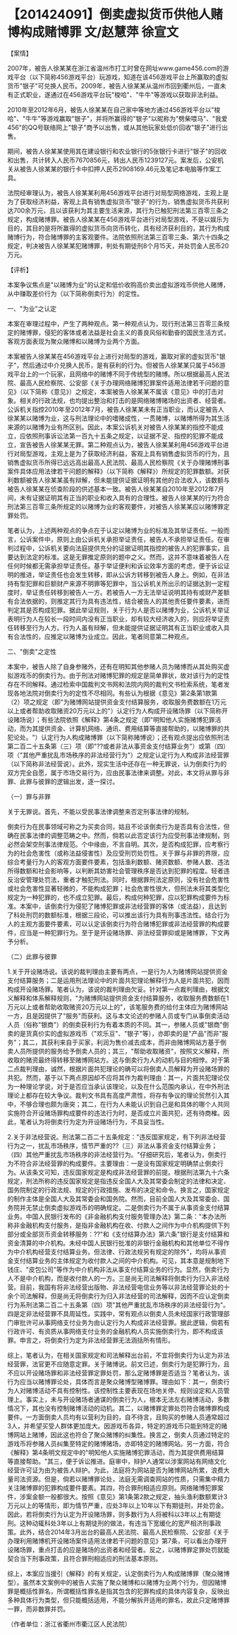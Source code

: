 # 【201424091】倒卖虚拟货币供他人赌博构成赌博罪 文/赵慧萍 徐宣文

【案情】

2007年，被告人徐某某在浙江省温州市打工时曾在网址www.game456.com的游戏平台（以下简称456游戏平台）玩游戏，知道在该456游戏平台上所赢取的虚拟货币"银子"可兑换人民币。2009年，被告人徐某某从温州市回到衢州后，一直未有正式职业，遂通过在456游戏平台玩"梭哈"、"牛牛"等游戏以获取非法利益。

2010年至2012年6月，被告人徐某某在自己家中等地方通过456游戏平台以"梭哈"、"牛牛"等游戏赢取"银子"，并将所赢得的"银子"以昵称为"劈柴喂马"、"我爱456"的QQ号联络网上"银子"商予以出售，或从其他玩家处低价回收"银子"进行出售。

期间，被告人徐某某使用其在建设银行和农业银行的5张银行卡进行"银子"的回收和出售，共计转入人民币7670856元，转出人民币1239127元。案发后，公安机关从被告人徐某某的银行卡中扣押人民币2908169.46元及笔记本电脑等作案工具。

法院经审理认为，被告人徐某某利用456游戏平台进行对局型网络游戏，主观上是为了获取经济利益，客观上具有销售虚拟货币"银子"的行为，销售虚拟货币共获利达700余万元，且以该获利为其主要生活来源，其行为已触犯刑法第三百零三条之规定，构成赌博罪。被告人徐某某在456游戏平台进行对局型游戏，不是以娱乐为目的，其目的是将所赢得的虚拟货币向货币转化，具有经济获利目的，其行为构成赌博行为，符合赌博罪的主客观要件。法院依照刑法第三百零三条、第六十四条之规定，判决被告人徐某某犯赌博罪，判处有期徒刑8个月15天，并处罚金人民币20万元。

【评析】

本案争议焦点是"以赌博为业"的认定和低价收购高价卖出虚拟游戏币供他人赌博，从中赚取差价行为（以下简称倒卖行为）的定性。

一、"为业"之认定

本案在审理过程中，产生了两种观点。第一种观点认为，现行刑法第三百零三条规定的赌博罪，侵犯的客体或者法益是社会主义的善良风俗和勤奋的国民生活方式，客观方面表现为聚众赌博和以赌博为业两个方面。

本案被告人徐某某在456游戏平台上进行对局型的游戏，赢取对家的虚拟货币"银子"，然后通过中介兑换人民币，是有获利的行为。但被告人徐某某只属于456游戏平台上的一个玩家，且网络中的赌博不同于传统型的赌博。所以根据最高人民法院、最高人民检察院、公安部《关于办理网络赌博犯罪案件适用法律若干问题的意见》（以下简称《意见》）之规定，本案被告人徐某某不属该《意见》中的打击对象。相关的行政法规，也均提出整治和打击的是网络赌博赌场的出资者、经营者。公诉机关指控2010年至2012年7月，被告人徐某某未有正当职业，而认定被告人徐某某以赌博为业，这与刑法理论中的嗜赌成性，一贯赌博，以赌博所得为其生活来源的以赌博为业有所区别。因此，本案公诉机关对被告人徐某某的指控不能成立，应依照刑事诉讼法第一百九十五条之规定，以证据不足、指控的犯罪不能成立，宣告被告人徐某某无罪。第二种观点认为，被告人徐某某利用456游戏平台进行对局型游戏，主观上是为了获取经济利益，客观上具有销售虚拟货币的行为，且销售虚拟货币所得已远远高出最高人民法院、最高人民检察院《关于办理赌博刑事案件具体应用法律若干问题的解释》（以下简称《解释》）所规定的犯罪数额。对获利数额被告人徐某某虽有辩解，但未能提供证据证明有其他的合法收入，该数额与被告人徐某某在侦查阶段的供述基本一致。被告人徐某某自2010年至2012年7月间，未有证据证明其有正当的职业和收入具有的合理性。被告人徐某某的行为符合刑法第三百零三条所规定的以赌博为业的客观要件，对被告人徐某某应以赌博罪定罪处罚。

笔者认为，上述两种观点的争点在于认定以赌博为业的标准及其举证责任。一般而言，公诉案件中，原则上由公诉机关承担举证责任，被告人不承担举证责任。在审判过程中，公诉机关要向法庭提供充分的证据证明其指控的被告人的犯罪事实，且要达到法定的标准。这是无罪推定原则的题中之义。然而，这并不意味着被告人在任何时候都无需承担举证责任。基于举证便利和诉讼效率方面的考虑，便于诉讼证明的推进，举证责任也会发生转移，即从公诉方转移到被告人身上。例如，在非法持有型犯罪和巨额财产来源不明罪等犯罪中，当公诉机关所出示的证据达到一定程度时，举证责任转移到被告人一方。若被告人一方无法举证说明其持有或财产差额有合法依据的，则推定其行为具有违法性，结合被告人的其他责任要件要素，进而判定其是否构成犯罪。据此举证规则，关于行为人是否以赌博为业，公诉机关举证表明行为人在较长一段时间内没有正当职业，却有较大经济收入的，则应将举证责任转移至行为人方。行为人虽有辩解，但未能提供证据证明其有正当职业或收入具有合法性的，应推定以赌博为业成立。因此，笔者同意第二种观点。

二、"倒卖"之定性

本案中，被告人除了自身参赌外，还有在明知其他参赌人员为赌博而从其处购买虚拟游戏币的倒卖行为。由于刑法对赌博犯罪的规定是简单罪状，故对该行为的定性存在不同解释。通过检索中国裁判文书网和法院内网的裁判文书检索系统，笔者发现各地法院对倒卖行为的定性不尽相同。有些认为根据《意见》第2条第1款第（2）项之规定（即"为赌博网站提供资金支付结算服务，收取服务费数额在1万元以上或者帮助收取赌资20万元以上的"）认定行为人构成开设赌场罪（以下简称开设赌场说）；有些法院依照《解释》第4条之规定（即"明知他人实施赌博犯罪活动，而为其提供资金、计算机网络、通讯、费用结算等直接帮助的，以赌博罪的共犯论处。"）认定行为人构成赌博罪（以下简称赌博说）；还有观点提出应依照刑法第二百二十五条第（三）项（即"??或者非法从事资金支付结算业务"）或第（四）项（"其他严重扰乱市场秩序的非法经营行为"）之规定认定行为人构成非法经营罪（以下简称非法经营说）。此外，现实生活中还存在一种无罪说，认为倒卖行为的双方完全自愿，属于市场交易行为，应由民事法律来调整。对此，本文将从罪与非罪、此罪与彼罪的逻辑出发，逐一探讨。

（一）罪与非罪

关于无罪说。首先，不能以受民事法律调整来否定刑事法律的规制。

倒卖行为在民事领域可称之为买卖合同，姑且不论该倒卖行为是否具有合法性，但确在民事法律的调整范畴之中。然而，倘若以此否定该行为应受刑事法律规制，则必然会架空刑事法律规范。个中缘由，不言自明。其次，是否构成犯罪，应考察行为的社会危害性（或称法益侵害性）及应受刑罚处罚性。关于罪与非罪的界限，应综合考量行为人的客观方面要件要素，包括渔利数额、赌资数额、参赌人数、违法所得数额和社会影响等，以判断其妨害社会管理秩序是否达到犯罪的程度。轻者违反治安管理处罚法，重者才触犯刑法。同时，根据罪刑法定原则，没有社会危害性或社会危害性显著轻微的，不能构成犯罪；社会危害性很大，但刑法未将其类型化规定为一种犯罪的，也不成立犯罪。最后，构成何种犯罪，应以犯罪构成要件为标准。本案中，该倒卖行为侵犯了赌博犯罪或非法经营罪的客体（或法益），且达到了科处刑罚的数额标准，根据三段论，可以推出该行为具有刑事违法性。结合行为人的主观方面要件要素，可以认定该倒卖行为符合赌博犯罪或非法经营罪的构成要件，应当是一种犯罪行为。至于是开设赌场罪、非法经营罪抑或是赌博罪，下文再予分析。

（二）此罪与彼罪

1.关于开设赌场说。该说的裁判理由主要有两点，一是行为人为赌博网站提供资金支付结算服务；二是运用刑法理论中的片面共犯理论解释行为人是片面共犯，因而构成开设赌场罪。笔者认为，该说的裁判理由欠妥。针对第一点裁判理由，根据文义解释和体系解释规则，"为赌博网站提供资金支付结算服务，收取服务费数额在1万元以上或者帮助收取赌资20万元以上的"，该笔服务费的给付主体应为赌博网站一方，且是因提供了"服务"而获利。这与本文论述的参赌人员或专门从事倒卖活动人员（俗称"银商"）的倒卖获利行为有着本质的不同。其一，参赌人员或"银商"倒卖的是货真价实的虚拟游戏币（"欢乐豆"、"银子"等），亦即卖的是"产品"而非"服务"；其二，其获利来自于买家，利润为售价减去成本，而非由赌博网站方基于倒卖人员所提供的服务给予倒卖人员的；其三，"帮助收取赌资"，按照文义解释，所收取的赌资最终得转移至赌博网站方。这与倒卖行为人的动机与目的相悖。对于第二点裁判理由，诚然，根据片面共犯理论的确可以将倒卖人员解释为开设赌场罪的共犯。然而，基于以下两点原因却不应将其作为裁判理由：其一，片面共犯理论仅为一种理论学说，对于是否应当承认该理论，以及在什么范围内承认，在中外刑法理论上都存在较大争议。裁判文书具有高度严肃性，将存有争议的理论贸然引入其中，不够合理也颇为唐突；其二，在行为人未能认识到自己是和具体的哪个人共同实施符合开设赌场罪构成要件的违法行为时，是否成立片面共犯，还有待商榷。因此，笔者认为将倒卖行为定为开设赌场行为，不具妥当性。

2.关于非法经营说。刑法第二百二十五条规定："违反国家规定，有下列非法经营行为之一，扰乱市场秩序，情节严重的??（三）非法从事资金支付结算业务；（四）其他严重扰乱市场秩序的非法经营行为。"仔细研究后，笔者认为，倒卖行为不符合非法经营罪的构成要件。主要理由：一是没有国家规定明确禁止倒卖行为。从该条文可知，违反国家规定是构成非法经营罪的前提。根据刑法第九十六条规定，刑法所称的违反国家规定是指违反全国人大及其常委会制定的法律和决定、国务院制定的行政法规、规定的行政措施、发布的决定和命令。换言之，国家规定的制作主体是全国人大及其常委会和国务院。然而，目前全国人大及其常委会、国务院并无禁止倒卖虚拟游戏币的明确规定。二是倒卖行为不属于从事资金支付结算业务。中国人民银行发布的《非金融机构支付服务管理办法》第二条："本办法所称非金融机构支付服务，是指非金融机构在收、付款人之间作为中介机构提供下列部分或全部货币资金转移服务：??"和《支付结算办法》第六条"银行是支付结算和资金清算的中介机构。未经中国人民银行批准的非银行金融机构和其他单位不得作为中介机构经营支付结算业务。但法律、行政法规另有规定的除外"，均将从事资金支付结算业务的主体规定为收付款人之间的中介机构。可见，其本意是规制地下钱庄、"皮包公司"等作为中介机构非法从事支付结算业务的行为。显然，倒卖行为人不是中介机构，而是收付款人的一方。三是尚无司法解释将倒卖行为归入非法经营。目前，我国有将非法经营出版物、非法经营电信业务等以非法经营罪论处的十余个司法解释，但是尚无将倒卖行为归入非法经营的司法解释，因而不应认定倒卖行为系刑法第二百二十五条第（四）项"其他严重扰乱市场秩序的非法经营行为"。四是定非法经营罪不具周延性。实践中，常有观点以倒卖人员未经国家行政管理部门审批许可从事网络支付业务为由认定行为人构成非法经营罪。据此逻辑，倘若有行政许可、有资质从事网络支付业务的金融机构人员实施倒卖行为，即不构成该罪。申言之，将倒卖行为定为非法经营罪无法涵括所有情形。

综上，笔者认为，在相关国家规定和司法解释出台前，不宜将倒卖行为认定为非法经营罪，法官更不应随意定罪。关于赌博说。前文已述，倒卖行为是犯罪行为，且不应以开设赌场罪和非法经营罪定罪处罚，那么定赌博罪是否适当？笔者认为，该行为应当以赌博罪论处，具体而言是聚众赌博型赌博罪。理由如下：其一，倒卖行为人对赌博活动不具有控制性。该控制性主要表现在场地关停、规则设定和人员管理上。事实上，未与开设赌场者通谋的倒卖行为人，根本无法左右赌博活动，多数情况下，其也没有控制赌博活动的动机。其二，以赌博罪定罪处罚符合赌博罪构成要件。一方面倒卖人员均有以营利为目的，自不待言，且购买的参赌人员通常超过3人，并希望买受人群体更加庞大。因游戏币各异，特定的游戏币只能到特定的赌博网站上赌博，因此这也符合了聚众赌博的纠集性。换言之，倒卖人员通过特定的游戏币将参赌人员纠集至特定的赌博赌场，亦即特定的赌博网站。另一方面，符合《解释》第4条明文规定中的"明知他人实施赌博犯罪活动，而为其提供费用结算等直接帮助。"其三，便于诉讼推进。庭审中，辩护人通常以涉案网站有网络文化经营许可证为由为被告人辩护。为此，法庭将为网站是否为赌博网站所累，浪费大量司法资源。但是，倘若以赌博罪论处，法庭无需调查网站的性质，只需集中精力关注赌博罪的犯罪构成要件要素。其四，符合罪刑相适应原则。网络赌博犯罪案件，涉案金额一般都很大。按照《意见》第1条第2款之规定，抽头渔利数额累计3万元以上的等情形，即为情节严重，应处3年以上10年以下有期徒刑，并处罚金。因此，若将倒卖行为认定为开设赌场罪，则多数行为人将被科以3年以上有期徒刑。这种动辄科处3年以上有期徒刑的做法，有违当下宽缓化的宽严相济刑事政策。此外，结合2014年3月出台的最高人民法院、最高人民检察院、公安部《关于办理利用赌博机开设赌场案件适用法律若干问题的意见》第7条，可以看出办理开设赌场罪，重点打击的应是赌场的出资者和经营者。反之，以赌博罪定罪处罚就能契合当下刑事政策，且符合罪刑相适应的刑法基本原则。

综上，本案应当援引《解释》的有关规定，认定倒卖行为人构成赌博罪（聚众赌博型）。虽然本文案例中的被告人实施了聚众赌博和以赌博为业两个行为，但因赌博罪是概括性罪名，所谓概括性罪名是指其包含的犯罪构成的具体内容复杂，反映出多种具体行为类型，但只能概括适用，不能分解拆开适用的罪名，故此只定赌博罪一罪，而非数罪并罚。

（作者单位：浙江省衢州市衢江区人民法院）